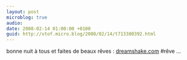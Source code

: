 ```yaml
---
layout: post
microblog: true
audio: 
date: 2008-02-14 01:00:00 +0100
guid: http://xtof.micro.blog/2008/02/14/t713380392.html
---
```

bonne nuit à tous et faites de beaux rêves : [dreamshake.com](http://dreamshake.com/) #rêve ...
